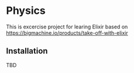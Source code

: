 # Physics

This is excercise project for learing Elixir based on  https://bigmachine.io/products/take-off-with-elixir

## Installation

TBD
